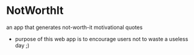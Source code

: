 # NotWorthIt
an app that generates not-worth-it motivational quotes
- purpose of this web app is to encourage users not to waste a useless day ;)
